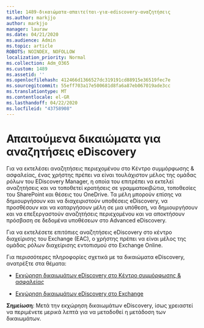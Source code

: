 ```yaml
---
title: 1489-δικαιώματα-απαιτείται-για-ediscovery-αναζητήσεις
ms.author: markjjo
author: markjjo
manager: lauraw
ms.date: 04/21/2020
ms.audience: Admin
ms.topic: article
ROBOTS: NOINDEX, NOFOLLOW
localization_priority: Normal
ms.collection: Adm_O365
ms.custom: 1489
ms.assetid: ''
ms.openlocfilehash: 412466d1366527dc319191cd88915e36519fec7e
ms.sourcegitcommit: 55eff703a17e500681d8fa6a87eb067019ade3cc
ms.translationtype: MT
ms.contentlocale: el-GR
ms.lasthandoff: 04/22/2020
ms.locfileid: "43758908"
---
```

# <a name="permissions-required-for-ediscovery-searches"></a>Απαιτούμενα δικαιώματα για αναζητήσεις eDiscovery

Για να εκτελέσει αναζητήσεις περιεχομένου στο Κέντρο συμμόρφωσης & ασφαλείας, ένας χρήστης πρέπει να είναι τουλάχιστον μέλος της ομάδας ρόλων του EDiscovery Manager, η οποία του επιτρέπει να εκτελεί αναζητήσεις και να τοποθετεί κρατήσεις σε γραμματοκιβώτια, τοποθεσίες του SharePoint και θέσεις του OneDrive. Τα μέλη μπορούν επίσης να δημιουργήσουν και να διαχειριστούν υποθέσεις eDiscovery, να προσθέσουν και να καταργήσουν μέλη σε μια υπόθεση, να δημιουργήσουν και να επεξεργαστούν αναζητήσεις περιεχομένου και να αποκτήσουν πρόσβαση σε δεδομένα υποθέσεων στο Advanced eDiscovery.

Για να εκτελέσετε επιτόπιες αναζητήσεις eDiscovery στο κέντρο διαχείρισης του Exchange (EAC), ο χρήστης πρέπει να είναι μέλος της ομάδας ρόλων διαχείρισης εντοπισμού στο Exchange Online.

Για περισσότερες πληροφορίες σχετικά με τα δικαιώματα eDiscovery, ανατρέξτε στα θέματα: 

- [Εκχώρηση δικαιωμάτων eDiscovery στο Κέντρο συμμόρφωσης & ασφαλείας](https://docs.microsoft.com/office365/securitycompliance/assign-ediscovery-permissions)

- [Εκχώρηση δικαιωμάτων eDiscovery στο Exchange](https://docs.microsoft.com/exchange/security-and-compliance/in-place-ediscovery/assign-ediscovery-permissions)

**Σημείωση**: Μετά την εκχώρηση δικαιωμάτων eDiscovery, ίσως χρειαστεί να περιμένετε μερικά λεπτά για να μεταδοθεί η μετάδοση των δικαιωμάτων.
